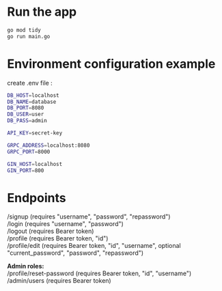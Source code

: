 # Run the app
```bash
go mod tidy
go run main.go
```
# Environment configuration example
create .env file :

```bash
DB_HOST=localhost
DB_NAME=database
DB_PORT=8080
DB_USER=user
DB_PASS=admin

API_KEY=secret-key

GRPC_ADDRESS=localhost:8080
GRPC_PORT=8000

GIN_HOST=localhost
GIN_PORT=800
```

# Endpoints
/signup (requires "username", "password", "repassword")\
/login  (requires "username", "password")\
/logout (requires Bearer token)\
/profile (requires Bearer token, "id")\
/profile/edit (requires Bearer token, "id", "username", optional "current_password", "password", "repassword")

**Admin roles:**\
/profile/reset-password (requires Bearer token, "id", "username")\
/admin/users (requires Bearer token)